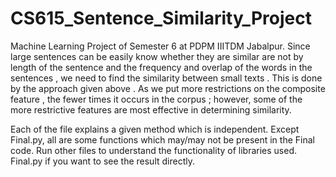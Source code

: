 # CS615_Sentence_Similarity_Project
Machine Learning Project of Semester 6  at PDPM IIITDM Jabalpur. 
Since large sentences can be easily know whether they are similar are not by length of the sentence and the frequency and overlap of the words in the sentences , we need to find the similarity between small texts . This is done by the approach given above . 
As we put more restrictions on the composite feature , the fewer times it occurs in the corpus ; however, some of the more restrictive features are most effective in determining similarity. 

Each of the file explains a given method which is independent. Except Final.py, all are some functions which may/may not be present in the Final code. Run other files to understand the functionality of libraries used. Final.py if you want to see the result directly.

